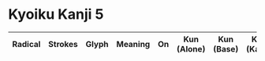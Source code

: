 
# Kyoiku Kanji 5

| Radical | Strokes | Glyph | Meaning | On  | Kun<br>(Alone) | Kun<br>(Base) | Kun<br>(Kana) |
| :--: | :--: | :---: | :-----: | :-: | :------------: | :-----------: | :-----------: |
